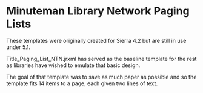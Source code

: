 # Minuteman Library Network Paging Lists

These templates were originally created for Sierra 4.2 but are still in use under 5.1.

Title_Paging_List_NTN.jrxml has served as the baseline template for the rest as libraries have wished to emulate that basic design.

The goal of that template was to save as much paper as possible and so the template fits 14 items to a page, each given two lines of text.
